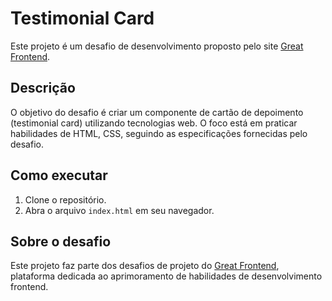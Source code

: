 # Testimonial Card

Este projeto é um desafio de desenvolvimento proposto pelo site [Great Frontend](https://www.greatfrontend.com/projects).

## Descrição

O objetivo do desafio é criar um componente de cartão de depoimento (testimonial card) utilizando tecnologias web. O foco está em praticar habilidades de HTML, CSS, seguindo as especificações fornecidas pelo desafio.

## Como executar

1. Clone o repositório.
2. Abra o arquivo `index.html` em seu navegador.

## Sobre o desafio

Este projeto faz parte dos desafios de projeto do [Great Frontend](https://www.greatfrontend.com/projects/challenges/testimonial-card), plataforma dedicada ao aprimoramento de habilidades de desenvolvimento frontend.
